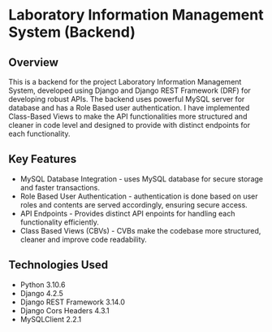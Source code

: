 # Laboratory Information Management System (Backend)

## Overview
This is a backend for the project Laboratory Information Management System, developed using Django and Django REST Framework (DRF) for developing robust APIs. The backend uses powerful MySQL server for database and has a Role Based user authentication. I have implemented Class-Based Views to make the API functionalities more structured and cleaner in code level and designed to provide with distinct endpoints for each functionality.

## Key Features
- MySQL Database Integration - uses MySQL database for secure storage and faster transactions.
- Role Based User Authentication - authentication is done based on user roles and contents are served accordingly, ensuring secure access.
- API Endpoints - Provides distinct API enpoints for handling each functionality efficiently.
- Class Based Views (CBVs) - CVBs make the codebase more structured, cleaner and improve code readability.

## Technologies Used
- Python 3.10.6
- Django 4.2.5
- Django REST Framework 3.14.0
- Django Cors Headers 4.3.1
- MySQLClient 2.2.1
